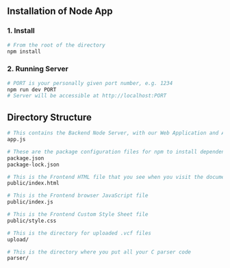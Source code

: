 ## Installation of Node App

### 1. Install

```Bash
# From the root of the directory
npm install
```

### 2. Running Server

```Bash
# PORT is your personally given port number, e.g. 1234
npm run dev PORT
# Server will be accessible at http://localhost:PORT
```

## Directory Structure

```Bash
# This contains the Backend Node Server, with our Web Application and API
app.js

# These are the package configuration files for npm to install dependencies
package.json
package-lock.json

# This is the Frontend HTML file that you see when you visit the document root
public/index.html

# This is the Frontend browser JavaScript file
public/index.js

# This is the Frontend Custom Style Sheet file
public/style.css

# This is the directory for uploaded .vcf files
upload/

# This is the directory where you put all your C parser code
parser/
```
